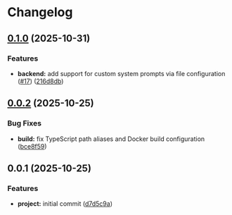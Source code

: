 # Changelog

## [0.1.0](https://github.com/alexandrevilain/argo-cd-assistant/compare/v0.0.2...v0.1.0) (2025-10-31)


### Features

* **backend:** add support for custom system prompts via file configuration ([#17](https://github.com/alexandrevilain/argo-cd-assistant/issues/17)) ([216d8db](https://github.com/alexandrevilain/argo-cd-assistant/commit/216d8dbfa227b5ea4b7c81c2768d5a7bad147eaa))

## [0.0.2](https://github.com/alexandrevilain/argo-cd-assistant/compare/v0.0.1...v0.0.2) (2025-10-25)


### Bug Fixes

* **build:** fix TypeScript path aliases and Docker build configuration ([bce8f59](https://github.com/alexandrevilain/argo-cd-assistant/commit/bce8f59e160a954321411193d3aee7008765f3c8))

## 0.0.1 (2025-10-25)


### Features

* **project:** initial commit ([d7d5c9a](https://github.com/alexandrevilain/argo-cd-assistant/commit/d7d5c9aad3c304d0466efbd6b2af24473ca4e935))
